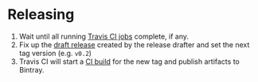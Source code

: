 # Releasing

1. Wait until all running [Travis CI jobs](https://travis-ci.org/akka/akka-paradox/builds) complete, if any.
1. Fix up the [draft release](https://github.com/akka/akka-paradox/releases) created by the release drafter and set the next tag version (e.g. `v0.2`)
1. Travis CI will start a [CI build](https://travis-ci.org/akka/akka-paradox/builds) for the new tag and publish artifacts to Bintray.
